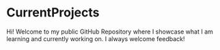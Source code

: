 # CurrentProjects
Hi! Welcome to my public GitHub Repository where I showcase what I am learning and currently working on. I always welcome feedback!
